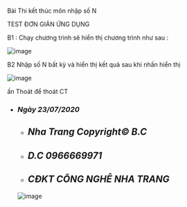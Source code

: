 
Bài Thi kết thúc môn nhập số N

TEST ĐƠN GIẢN ỨNG DỤNG
 
 B1 : Chạy chương trình sẽ hiển thị chương trình như sau :
 
 ![image](https://github.com/taochangbang123/Thietlapview/blob/master/a.png?raw=true)
 
 B2 Nhập số N bất kỳ và hiển thị kết quả sau khi nhấn hiển thị
 
 ![image](https://github.com/taochangbang123/Thietlapview/blob/master/b.png?raw=true)
 
 ấn Thoát để thoát CT

 - ### *Ngày 23/07/2020*

      - ## *Nha Trang Copyright© B.C*
  
      - ## *D.C 0966669971*
 
      - ## *CĐKT CÔNG NGHÊ NHA TRANG*
      
      ![image](https://github.com/taochangbang123/Lam-quen-moi-truong-Android/blob/master/t%E1%BA%A3i%20xu%E1%BB%91ng.png?raw=true)
